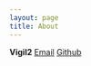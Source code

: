 ```yaml
---
layout: page
title: About
---
```


**Vigil2**
[Email](l2nak87@gmail.com)
[Github](https://github.com/vigil2)
